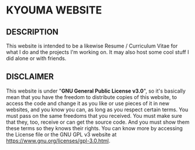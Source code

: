 # KYOUMA WEBSITE

## DESCRIPTION
This website is intended to be a likewise Resume / Curriculum Vitae for what I do and the projects I'm working on. It may also host some cool stuff I did alone or with friends.


## DISCLAIMER
This website is under "**GNU General Public License v3.0**", so it's basically mean that you have the freedom to distribute copies of this website, to access the code and change it as you like or use pieces of it in new websites, and you know you can, as long as you respect certain terms. You must pass on the same freedoms that you received. You must make sure that they, too, receive or can get the source code. And you must show them these terms so they knows their rights. You can know more by accessing the License file or the GNU GPL v3 website at https://www.gnu.org/licenses/gpl-3.0.html.
